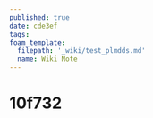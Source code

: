```yaml
---
published: true
date: cde3ef
tags:
foam_template:
  filepath: '_wiki/test_plmdds.md'
  name: Wiki Note
---
```

# 10f732


